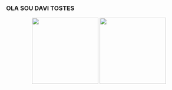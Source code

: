 ### OLA SOU DAVI TOSTES

<div align="center">
  <img height="180em" src="https://github-readme-stats.vercel.app/api?username=DaviTostes&show_icons=true&theme=dracula&include_all_commits=false&count_private=false"/>
  <img height="180em" src="https://github-readme-stats.vercel.app/api/top-langs/?username=DaviTostes&layout=compact&langs_count=8&theme=dracula"/>
</div>
